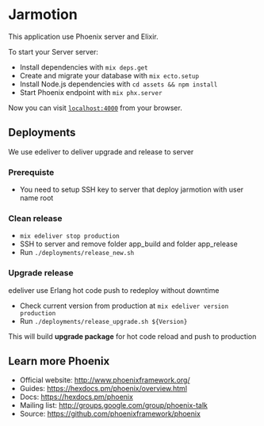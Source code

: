 # Jarmotion

This application use Phoenix server and Elixir.

To start your Server server:

- Install dependencies with `mix deps.get`
- Create and migrate your database with `mix ecto.setup`
- Install Node.js dependencies with `cd assets && npm install`
- Start Phoenix endpoint with `mix phx.server`

Now you can visit [`localhost:4000`](http://localhost:4000) from your browser.

## Deployments

We use edeliver to deliver upgrade and release to server

### Prerequiste

- You need to setup SSH key to server that deploy jarmotion with user name root

### Clean release

- `mix edeliver stop production`
- SSH to server and remove folder app_build and folder app_release
- Run `./deployments/release_new.sh`

### Upgrade release

edeliver use Erlang hot code push to redeploy without downtime

- Check current version from production at `mix edeliver version production`
- Run `./deployments/release_upgrade.sh ${Version}`

This will build **upgrade package** for hot code reload and push to production

## Learn more Phoenix

- Official website: http://www.phoenixframework.org/
- Guides: https://hexdocs.pm/phoenix/overview.html
- Docs: https://hexdocs.pm/phoenix
- Mailing list: http://groups.google.com/group/phoenix-talk
- Source: https://github.com/phoenixframework/phoenix
